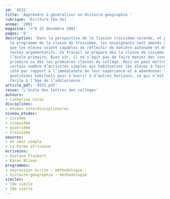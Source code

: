 ```yaml
---
id: '4531'
title: 'Apprendre à généraliser en Histoire-géographie '
rubrique: 'Écriture [6e-3e]  '
annee: '2001'
magazine: 'n°8 15 décembre 2001'
pages: '6'
description: 'Dans la perspective de la liaison troisième-seconde, et pour traiter
  le programme de la classe de troisième, les enseignants sont amenés à faire en sorte
  que les élèves soient capables de réfléchir de manière autonome et de produire des
  textes argumentatifs. Ce travail se prépare dès la classe de sixième et même dès
  l’école primaire. Bien sûr, il ne s’agit pas de faire manier des concepts dès l’école
  primaire ou dès les premières classes du collège. Mais on peut mettre en œuvre un
  certain nombre d’activités simples qui habitueront les élèves à faire un pas de
  côté par rapport à l’immédiateté de leur expérience et à abandonner leurs référents
  quotidiens habituels pour s’ouvrir à d’autres horizons, ce qui n’est pas toujours
  facile à l’âge de l’adolescence.'
article_pdf: '4531.pdf'
revue: 'L’école des lettres des collèges'
auteurs:
- Catherine Caron
disciplines:
- études interdisciplinaires
niveau_etudes:
- sixième
- cinquième
- quatrième
- troisième
oeuvres:
- Un cœur simple
- La Ferme africaine
ecrivains:
- Gustave Flaubert
- Karen Blixen
programmes:
- expression écrite - méthodologie
- histoire-géographie - méthodologie
siecles:
- 19e siècle
- 20e siècle
---
```

